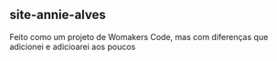 ## site-annie-alves

Feito como um projeto de Womakers Code, mas com diferenças que adicionei e adicioarei aos poucos
